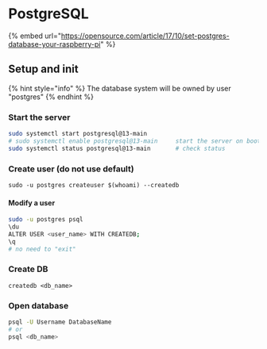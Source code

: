 # PostgreSQL

{% embed url="https://opensource.com/article/17/10/set-postgres-database-your-raspberry-pi" %}

## Setup and init

{% hint style="info" %}
The database system will be owned by user "postgres"
{% endhint %}

### Start the server

```bash
sudo systemctl start postgresql@13-main
# sudo systemctl enable postgresql@13-main     start the server on boot
sudo systemctl status postgresql@13-main       # check status
```

### Create user (do not use default)

```
sudo -u postgres createuser $(whoami) --createdb
```

#### Modify a user

```bash
sudo -u postgres psql
\du
ALTER USER <user_name> WITH CREATEDB;
\q
# no need to "exit"
```

### Create DB

```
createdb <db_name>
```

### Open database

```bash
psql -U Username DatabaseName
# or
psql <db_name>
```

